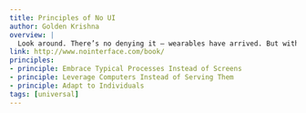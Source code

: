 ```yaml
---
title: Principles of No UI
author: Golden Krishna
overview: |
  Look around. There’s no denying it – wearables have arrived. But with their arrival also comes a slew of design challenges. Since the design community is often generous, we’d like to pay it forward by sharing five principles on creating great wearable design. These aren’t rigid rules; just five thoughts to help teach (and maybe entertain) you. Enjoy!
link: http://www.nointerface.com/book/
principles:
- principle: Embrace Typical Processes Instead of Screens
- principle: Leverage Computers Instead of Serving Them
- principle: Adapt to Individuals
tags: [universal]
---
```

